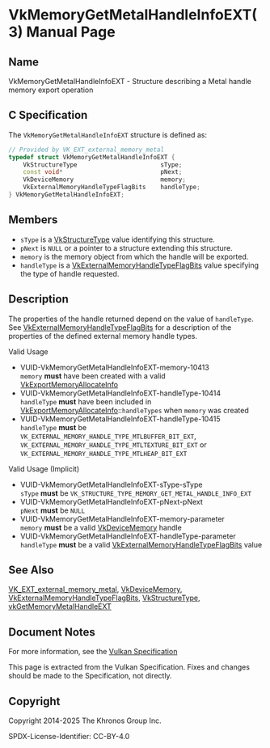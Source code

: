 # VkMemoryGetMetalHandleInfoEXT(3) Manual Page

## Name

VkMemoryGetMetalHandleInfoEXT - Structure describing a Metal handle memory export operation



## [](#_c_specification)C Specification

The `VkMemoryGetMetalHandleInfoEXT` structure is defined as:

```c++
// Provided by VK_EXT_external_memory_metal
typedef struct VkMemoryGetMetalHandleInfoEXT {
    VkStructureType                       sType;
    const void*                           pNext;
    VkDeviceMemory                        memory;
    VkExternalMemoryHandleTypeFlagBits    handleType;
} VkMemoryGetMetalHandleInfoEXT;
```

## [](#_members)Members

- `sType` is a [VkStructureType](https://registry.khronos.org/vulkan/specs/latest/man/html/VkStructureType.html) value identifying this structure.
- `pNext` is `NULL` or a pointer to a structure extending this structure.
- `memory` is the memory object from which the handle will be exported.
- `handleType` is a [VkExternalMemoryHandleTypeFlagBits](https://registry.khronos.org/vulkan/specs/latest/man/html/VkExternalMemoryHandleTypeFlagBits.html) value specifying the type of handle requested.

## [](#_description)Description

The properties of the handle returned depend on the value of `handleType`. See [VkExternalMemoryHandleTypeFlagBits](https://registry.khronos.org/vulkan/specs/latest/man/html/VkExternalMemoryHandleTypeFlagBits.html) for a description of the properties of the defined external memory handle types.

Valid Usage

- [](#VUID-VkMemoryGetMetalHandleInfoEXT-memory-10413)VUID-VkMemoryGetMetalHandleInfoEXT-memory-10413  
  `memory` **must** have been created with a valid [VkExportMemoryAllocateInfo](https://registry.khronos.org/vulkan/specs/latest/man/html/VkExportMemoryAllocateInfo.html)
- [](#VUID-VkMemoryGetMetalHandleInfoEXT-handleType-10414)VUID-VkMemoryGetMetalHandleInfoEXT-handleType-10414  
  `handleType` **must** have been included in [VkExportMemoryAllocateInfo](https://registry.khronos.org/vulkan/specs/latest/man/html/VkExportMemoryAllocateInfo.html)::`handleTypes` when `memory` was created
- [](#VUID-VkMemoryGetMetalHandleInfoEXT-handleType-10415)VUID-VkMemoryGetMetalHandleInfoEXT-handleType-10415  
  `handleType` **must** be `VK_EXTERNAL_MEMORY_HANDLE_TYPE_MTLBUFFER_BIT_EXT`, `VK_EXTERNAL_MEMORY_HANDLE_TYPE_MTLTEXTURE_BIT_EXT` or `VK_EXTERNAL_MEMORY_HANDLE_TYPE_MTLHEAP_BIT_EXT`

Valid Usage (Implicit)

- [](#VUID-VkMemoryGetMetalHandleInfoEXT-sType-sType)VUID-VkMemoryGetMetalHandleInfoEXT-sType-sType  
  `sType` **must** be `VK_STRUCTURE_TYPE_MEMORY_GET_METAL_HANDLE_INFO_EXT`
- [](#VUID-VkMemoryGetMetalHandleInfoEXT-pNext-pNext)VUID-VkMemoryGetMetalHandleInfoEXT-pNext-pNext  
  `pNext` **must** be `NULL`
- [](#VUID-VkMemoryGetMetalHandleInfoEXT-memory-parameter)VUID-VkMemoryGetMetalHandleInfoEXT-memory-parameter  
  `memory` **must** be a valid [VkDeviceMemory](https://registry.khronos.org/vulkan/specs/latest/man/html/VkDeviceMemory.html) handle
- [](#VUID-VkMemoryGetMetalHandleInfoEXT-handleType-parameter)VUID-VkMemoryGetMetalHandleInfoEXT-handleType-parameter  
  `handleType` **must** be a valid [VkExternalMemoryHandleTypeFlagBits](https://registry.khronos.org/vulkan/specs/latest/man/html/VkExternalMemoryHandleTypeFlagBits.html) value

## [](#_see_also)See Also

[VK\_EXT\_external\_memory\_metal](https://registry.khronos.org/vulkan/specs/latest/man/html/VK_EXT_external_memory_metal.html), [VkDeviceMemory](https://registry.khronos.org/vulkan/specs/latest/man/html/VkDeviceMemory.html), [VkExternalMemoryHandleTypeFlagBits](https://registry.khronos.org/vulkan/specs/latest/man/html/VkExternalMemoryHandleTypeFlagBits.html), [VkStructureType](https://registry.khronos.org/vulkan/specs/latest/man/html/VkStructureType.html), [vkGetMemoryMetalHandleEXT](https://registry.khronos.org/vulkan/specs/latest/man/html/vkGetMemoryMetalHandleEXT.html)

## [](#_document_notes)Document Notes

For more information, see the [Vulkan Specification](https://registry.khronos.org/vulkan/specs/latest/html/vkspec.html#VkMemoryGetMetalHandleInfoEXT)

This page is extracted from the Vulkan Specification. Fixes and changes should be made to the Specification, not directly.

## [](#_copyright)Copyright

Copyright 2014-2025 The Khronos Group Inc.

SPDX-License-Identifier: CC-BY-4.0